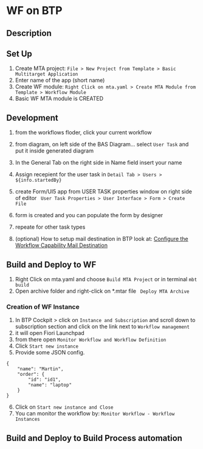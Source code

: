 # WF on BTP

## Description


## Set Up
1. Create MTA project: ```File > New Project from Template > Basic Multitarget Application```
2. Enter name of the app (short name)
3. Create WF module: ```Right Click on mta.yaml > Create MTA Module from Template > Workflow Module```
4. Basic WF MTA module is CREATED


## Development

1. from the workflows floder, click your current workflow
2. from diagram, on left side of the BAS Diagram... select ```User Task``` and put it inside generated diagram
3. In the General Tab on the right side in Name field insert your name
4. Assign recepient for the user task in ```Detail Tab > Users > ${info.startedBy}```
5. create Form/UI5 app from USER TASK properties window on right side of editor ``` User Task Properties > User Interface > Form > Create File```
6. form is created and you can populate the form by designer
7. repeate for other task types

8. (optional) How to setup mail destination in BTP look at: [Configure the Workflow Capability Mail Destination](https://help.sap.com/docs/workflow-capability/workflow-cloud-foundry/configure-workflow-capability-mail-destination?locale=en-US)


## Build and Deploy to WF
1. Right Click on mta.yaml and choose ```Build MTA Project``` or in terminal ```mbt build```
2. Open archive folder and right-click on *.mtar file ``` Deploy MTA Archive```

### Creation of WF Instance
1. In BTP Cockpit > click on ```Instance and Subscription``` and scroll down to subscription section and click on the link next to ```Workflow management```
2. it will open Fiori Launchpad
3. from there open ```Monitor Workflow and Workflow Definition```
4. Click ```Start new instance```
5. Provide some JSON config.
```
{
    "name": "Martin",
    "order": {
        "id": "id1",
        "name": "laptop"
    }
}
```
6. Click on ```Start new instance and Close```
7. You can monitor the workflow by: ```Monitor Workflow - Workflow Instances```





## Build and Deploy to Build Process automation


